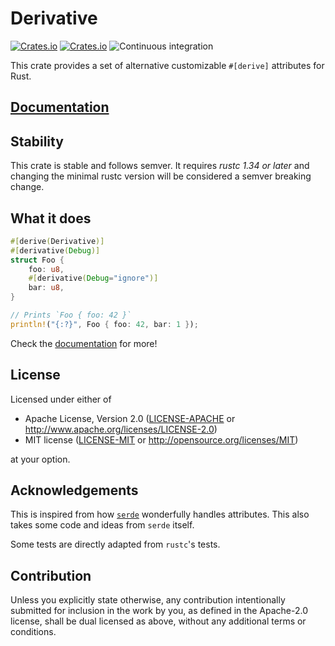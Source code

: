 # Derivative

[![Crates.io](https://img.shields.io/crates/v/derivative.svg?maxAge=3600)](https://crates.io/crates/derivative)
[![Crates.io](https://img.shields.io/crates/l/derivative.svg?maxAge=3600)](https://github.com/mcarton/rust-derivative#license)
![Continuous integration](https://github.com/mcarton/rust-derivative/workflows/Continuous%20integration/badge.svg)

This crate provides a set of alternative customizable `#[derive]` attributes for Rust.

## [Documentation][documentation]
## Stability

This crate is stable and follows semver. It requires *rustc 1.34 or later* and changing the minimal rustc version will be considered a semver breaking change.

## What it does

```rust
#[derive(Derivative)]
#[derivative(Debug)]
struct Foo {
    foo: u8,
    #[derivative(Debug="ignore")]
    bar: u8,
}

// Prints `Foo { foo: 42 }`
println!("{:?}", Foo { foo: 42, bar: 1 });
```

Check the [documentation] for more!

## License

Licensed under either of
 * Apache License, Version 2.0 ([LICENSE-APACHE](LICENSE-APACHE) or
   <http://www.apache.org/licenses/LICENSE-2.0>)
 * MIT license ([LICENSE-MIT](LICENSE-MIT) or <http://opensource.org/licenses/MIT>)

at your option.

## Acknowledgements

This is inspired from how [`serde`] wonderfully handles attributes.
This also takes some code and ideas from `serde` itself.

Some tests are directly adapted from `rustc`'s tests.

## Contribution

Unless you explicitly state otherwise, any contribution intentionally submitted
for inclusion in the work by you, as defined in the Apache-2.0 license, shall
be dual licensed as above, without any additional terms or conditions.

[`serde`]: https://crates.io/crates/serde
[documentation]: https://mcarton.github.io/rust-derivative/
[rustc]: https://github.com/rust-lang/rust
